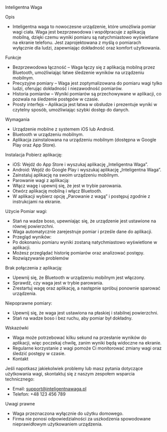 Inteligentna Waga

Opis 
- Inteligentna waga to nowoczesne urządzenie, które umożliwia pomiar wagi ciała. Waga jest bezprzewodowa i współpracuje z aplikacją mobilną, dzięki czemu wyniki pomiaru są natychmiastowo wyświetlane na ekranie telefonu. Jest zaprojektowana z myślą o pomiarach wyłącznie dla ludzi, zapewniając dokładność oraz komfort użytkowania.

Funkcje
- Bezprzewodowa łączność – Waga łączy się z aplikacją mobilną przez Bluetooth, umożliwiając łatwe śledzenie wyników na urządzeniu mobilnym.
- Precyzyjne pomiary – Waga jest zoptymalizowana do pomiaru wagi tylko ludzi, oferując dokładność i niezawodność pomiarów.
- Historia pomiarów – Wyniki pomiarów są przechowywane w aplikacji, co pozwala na śledzenie postępów w czasie.
- Prosty interfejs – Aplikacja jest łatwa w obsłudze i prezentuje wyniki w czytelny sposób, umożliwiając szybki dostęp do danych.

Wymagania
- Urządzenie mobilne z systemem iOS lub Android.
- Bluetooth w urządzeniu mobilnym.
- Aplikacja zainstalowana na urządzeniu mobilnym (dostępna w Google Play oraz App Store).

Instalacja
Pobierz aplikację:
- iOS: Wejdź do App Store i wyszukaj aplikację „Inteligentna Waga”.
- Android: Wejdź do Google Play i wyszukaj aplikację „Inteligentna Waga”.
- Zainstaluj aplikację na swoim urządzeniu mobilnym.
- Parowanie wagi z aplikacją:
- Włącz wagę i upewnij się, że jest w trybie parowania.
- Otwórz aplikację mobilną i włącz Bluetooth.
- W aplikacji wybierz opcję „Parowanie z wagą” i postępuj zgodnie z instrukcjami na ekranie.

Użycie
Pomiar wagi:
- Stań na wadze boso, upewniając się, że urządzenie jest ustawione na równej powierzchni.
- Waga automatycznie zarejestruje pomiar i prześle dane do aplikacji.
- Przegląd wyników:
- Po dokonaniu pomiaru wyniki zostaną natychmiastowo wyświetlone w aplikacji.
- Możesz przeglądać historię pomiarów oraz analizować postępy.
- Rozwiązywanie problemów

Brak połączenia z aplikacją:
- Upewnij się, że Bluetooth w urządzeniu mobilnym jest włączony.
- Sprawdź, czy waga jest w trybie parowania.
- Zrestartuj wagę oraz aplikację, a następnie spróbuj ponownie sparować urządzenia.

Niepoprawne pomiary:
- Upewnij się, że waga jest ustawiona na płaskiej i stabilnej powierzchni.
- Stań na wadze boso i bez ruchu, aby pomiar był dokładny.

Wskazówki
- Waga może potrzebować kilku sekund na przesłanie wyników do aplikacji, więc poczekaj chwilę, zanim wyniki będą widoczne na ekranie.
- Regularne korzystanie z wagi pomoże Ci monitorować zmiany wagi oraz śledzić postępy w czasie.
- Kontakt

Jeśli napotkasz jakiekolwiek problemy lub masz pytania dotyczące użytkowania wagi, skontaktuj się z naszym zespołem wsparcia technicznego:

- Email: support@inteligentnawaga.pl
- Telefon: +48 123 456 789

Uwagi prawne
- Waga przeznaczona wyłącznie do użytku domowego.
- Firma nie ponosi odpowiedzialności za uszkodzenia spowodowane nieprawidłowym użytkowaniem urządzenia.
